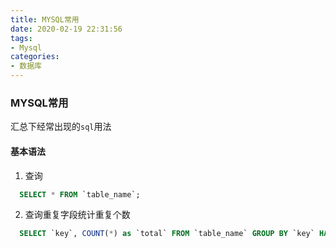 ```yaml
---
title: MYSQL常用
date: 2020-02-19 22:31:56
tags:
- Mysql
categories:
- 数据库
---
```


### MYSQL常用
汇总下经常出现的`sql`用法

<!-- more -->

#### 基本语法

1. 查询
```sql
  SELECT * FROM `table_name`;
```

2. 查询重复字段统计重复个数
```sql
  SELECT `key`, COUNT(*) as `total` FROM `table_name` GROUP BY `key` HAVING COUNT(1) > 1;
```